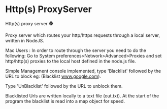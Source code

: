 # Http(s) ProxyServer
Http(s) proxy server 🕵

Proxy server which routes your http/https requests through a local server, written in NodeJS. 

Mac Users : In order to route through the server you need to do the following: Go to System preferences>Network>Advanced>Proxies and set http/http(s) proxies to the local host defined in the node.js file.

Simple Management console implemented, type 'Blacklist' followed by the URL to block eg: (Blacklist www.google.com).

Type 'UnBlacklist' followed by the URL to unblock them.

Blacklisted Urls are written locally to a text file (out.txt). At the start of the program the blacklist is
read into a map object for speed.

